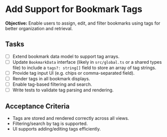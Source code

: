 # Add Support for Bookmark Tags

**Objective:** Enable users to assign, edit, and filter bookmarks using tags for better organization and retrieval.

## Tasks
- [ ] Extend bookmark data model to support tag arrays.
- [ ] Update `BookmarkData` interface (likely in `src/global.ts` or a shared types file) to include a `tags?: string[]` field to store an array of tag strings.
- [ ] Provide tag input UI (e.g. chips or comma-separated field).
- [ ] Render tags in all bookmark displays.
- [ ] Enable tag-based filtering and search.
- [ ] Write tests to validate tag parsing and rendering.

## Acceptance Criteria
- Tags are stored and rendered correctly across all views.
- Filtering/search by tag is supported.
- UI supports adding/editing tags efficiently.
